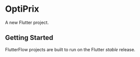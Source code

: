 # OptiPrix

A new Flutter project.

## Getting Started

FlutterFlow projects are built to run on the Flutter _stable_ release.
